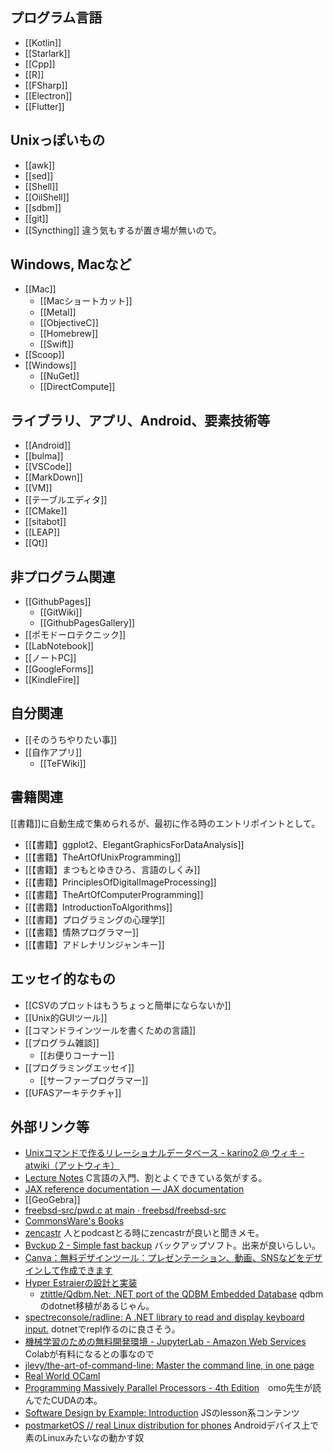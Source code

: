 ## プログラム言語

- [[Kotlin]]
- [[Starlark]]
- [[Cpp]]
- [[R]]
- [[FSharp]]
- [[Electron]]
- [[Flutter]]

## Unixっぽいもの

- [[awk]]
- [[sed]]
- [[Shell]]
- [[OilShell]]
- [[sdbm]]
- [[git]]
- [[Syncthing]] 違う気もするが置き場が無いので。

## Windows, Macなど

- [[Mac]]
   - [[Macショートカット]]
   - [[Metal]]
   - [[ObjectiveC]]
   - [[Homebrew]]
   - [[Swift]]
- [[Scoop]]
- [[Windows]]
  - [[NuGet]]
  - [[DirectCompute]]

## ライブラリ、アプリ、Android、要素技術等

- [[Android]]
- [[bulma]]
- [[VSCode]]
- [[MarkDown]]
- [[VM]]
- [[テーブルエディタ]]
- [[CMake]]
- [[sitabot]]
- [[LEAP]]
- [[Qt]]

## 非プログラム関連

- [[GithubPages]]
  - [[GitWiki]]
  - [[GithubPagesGallery]]
- [[ポモドーロテクニック]]
- [[LabNotebook]]
- [[ノートPC]]
- [[GoogleForms]]
- [[KindleFire]]

## 自分関連

- [[そのうちやりたい事]]
- [[自作アプリ]]
  - [[TeFWiki]]

## 書籍関連

[[書籍]]に自動生成で集められるが、最初に作る時のエントリポイントとして。

- [[【書籍】ggplot2、ElegantGraphicsForDataAnalysis]]
- [[【書籍】TheArtOfUnixProgramming]]
- [[【書籍】まつもとゆきひろ、言語のしくみ]]
- [[【書籍】PrinciplesOfDigitalImageProcessing]]
- [[【書籍】TheArtOfComputerProgramming]]
- [[【書籍】IntroductionToAlgorithms]]
- [[【書籍】プログラミングの心理学]]
- [[【書籍】情熱プログラマー]]
- [[【書籍】アドレナリンジャンキー]]

## エッセイ的なもの

- [[CSVのプロットはもうちょっと簡単にならないか]]
- [[Unix的GUIツール]]
- [[コマンドラインツールを書くための言語]]
- [[プログラム雑談]]
   - [[お便りコーナー]]
- [[プログラミングエッセイ]]
   - [[サーファープログラマー]]
- [[UFASアーキテクチャ]]

## 外部リンク等

- [Unixコマンドで作るリレーショナルデータベース - karino2 @ ウィキ - atwiki（アットウィキ）](https://w.atwiki.jp/karino2/pages/42.html)
- [Lecture Notes](https://tcs.c.titech.ac.jp/csbook/c_lang/index.html) C言語の入門、割とよくできている気がする。
- [JAX reference documentation — JAX documentation](https://jax.readthedocs.io/en/latest/index.html)
- [[GeoGebra]]
- [freebsd-src/pwd.c at main · freebsd/freebsd-src](https://github.com/freebsd/freebsd-src/blob/main/bin/pwd/pwd.c)
- [CommonsWare's Books](https://commonsware.com/catalog)
- [zencastr](https://zencastr.com/) 人とpodcastとる時にzencastrが良いと聞きメモ。
- [Bvckup 2 - Simple fast backup](https://bvckup2.com/) バックアップソフト。出来が良いらしい。
- [Canva：無料デザインツール：プレゼンテーション、動画、SNSなどをデザインして作成できます](https://www.canva.com/ja_jp/)
- [Hyper Estraierの設計と実装](https://www.slideshare.net/rawwell/hyper-estraier-presentation)
   - [ztittle/Qdbm.Net: .NET port of the QDBM Embedded Database](https://github.com/ztittle/Qdbm.Net) qdbmのdotnet移植があるじゃん。
- [spectreconsole/radline: A .NET library to read and display keyboard input.](https://github.com/spectreconsole/radline) dotnetでrepl作るのに良さそう。
- [機械学習のための無料開発環境 - JupyterLab - Amazon Web Services](https://aws.amazon.com/jp/sagemaker/studio-lab/) Colabが有料になるとの事なので
- [jlevy/the-art-of-command-line: Master the command line, in one page](https://github.com/jlevy/the-art-of-command-line)
- [Real World OCaml](https://dev.realworldocaml.org/toc.html)
- [Programming Massively Parallel Processors - 4th Edition](https://www.elsevier.com/books/programming-massively-parallel-processors/hwu/978-0-323-91231-0)　omo先生が読んでたCUDAの本。
- [Software Design by Example: Introduction](https://third-bit.com/sdxjs/introduction/) JSのlesson系コンテンツ
- [postmarketOS // real Linux distribution for phones](https://postmarketos.org/) Androidデバイス上で素のLinuxみたいなの動かす奴